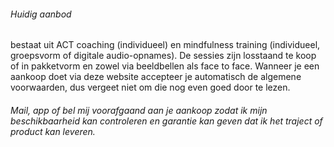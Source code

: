 ###### Huidig aanbod
bestaat uit ACT coaching (individueel) en mindfulness training (individueel, groepsvorm of digitale audio-opnames). De sessies zijn losstaand te koop of in pakketvorm en zowel via beeldbellen als face to face. Wanneer je een aankoop doet via deze website accepteer je automatisch de algemene voorwaarden, dus vergeet niet om die nog even goed door te lezen. 
###### Mail, app of bel mij voorafgaand aan je aankoop zodat ik mijn beschikbaarheid kan controleren en garantie kan geven dat ik het traject of product kan leveren. 
